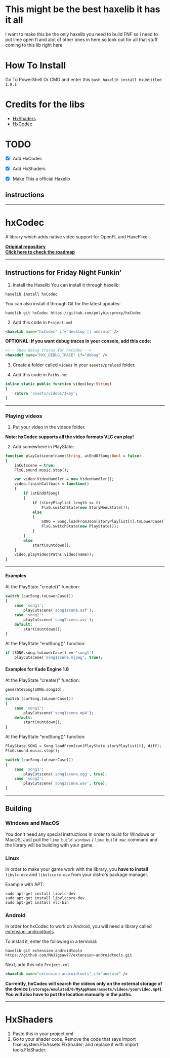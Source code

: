 # This might be the best haxelib it has it all
I want to make this be the only haxelib you need to build FNF so i need to put lime open fl and alot of other ones in here so look out for all that stuff coming to this lib right here

# How To Install
Go To PowerShell Or CMD and enter this
`` bash
haxelib install HxUntitled 1.0.1 
``
# Credits for the libs
- [HxShaders](https://github.com/ItsyourboyJonnycat/HxShaders)
- [HxCodec](https://github.com/polybiusproxy/hxCodec)
# TODO
- [x] Add HxCodec
- [x] Add HxShaders
- [x] Make This a official Haxelib


## instructions
--------------------------
# hxCodec
A library which adds native video support for OpenFL and HaxeFlixel.

**[Original repository](https://github.com/polybiusproxy/PolyEngine)**          
**[Click here to check the roadmap](https://github.com/polybiusproxy/hxCodec/projects/1)**

--------------------------

## Instructions for Friday Night Funkin'

1. Install the Haxelib
You can install it through haxelib:
```
haxelib install hxCodec
```

You can also install it through Git for the latest updates:
```
haxelib git hxCodec https://github.com/polybiusproxy/hxCodec
```

2. Add this code in `Project.xml`
```xml
<haxelib name="hxCodec" if="desktop || android" />
```

**OPTIONAL: If you want debug traces in your console, add this code:**
```xml
<!-- Show debug traces for hxCodec -->
<haxedef name="HXC_DEBUG_TRACE" if="debug" />
```

3. Create a folder called `videos` in your `assets/preload` folder.

4. Add this code in `Paths.hx`:
```haxe
inline static public function video(key:String)
{
	return 'assets/videos/$key';
}
```

--------------------------

### Playing videos

1. Put your video in the videos folder.

**Note: hxCodec supports all the video formats VLC can play!**

2. Add somewhere in PlayState:
```haxe
function playCutscene(name:String, atEndOfSong:Bool = false)
{
	inCutscene = true;
	FlxG.sound.music.stop();

	var video:VideoHandler = new VideoHandler();
	video.finishCallback = function()
	{
		if (atEndOfSong)
		{
			if (storyPlaylist.length <= 0)
				FlxG.switchState(new StoryMenuState());
			else
			{
				SONG = Song.loadFromJson(storyPlaylist[0].toLowerCase());
				FlxG.switchState(new PlayState());
			}
		}
		else
			startCountdown();
	}
	video.playVideo(Paths.video(name));
}
```

--------------------------

#### Examples

At the PlayState "create()" function:
```haxe
switch (curSong.toLowerCase())
{
	case 'song1':
		playCutscene('song1scene.asf');
	case 'song2':
		playCutscene('song2scene.avi');
	default:
		startCountdown();
}
```

At the PlayState "endSong()" function:
```haxe
if (SONG.song.toLowerCase() == 'song1')
	playCutscene('song1scene.mjpeg', true);
```

#### Examples for Kade Engine 1.8

At the PlayState "create()" function:
```haxe
generateSong(SONG.songId);

switch (curSong.toLowerCase())
{
	case 'song1':
		playCutscene('song1scene.mp4');
	default:
		startCountdown();
}

```

At the PlayState "endSong()" function:
```haxe
PlayState.SONG = Song.loadFromJson(PlayState.storyPlaylist[0], diff);
FlxG.sound.music.stop();

switch (curSong.toLowerCase())
{
	case 'song1':
		playCutscene('song1scene.ogg', true);
	case 'song2':
		playCutscene('song2scene.wav', true);
}
```

--------------------------

## Building

### Windows and MacOS

You don't need any special instructions in order to build for Windows or MacOS.
Just pull the `lime build windows` / `lime build mac` command and the library will be building with your game.

### Linux

In order to make your game work with the library, you **have to install** `libvlc-dev` and `libvlccore-dev` from your distro's package manager.

Example with APT:
```
sudo apt-get install libvlc-dev
sudo apt-get install libvlccore-dev
sudo apt-get install vlc-bin
```

### Android

In order for hxCodec to work on Android, you will need a library called [extension-androidtools](https://github.com/jigsaw-4277821/extension-androidtools).

To install it, enter the following in a terminal:
```
haxelib git extension-androidtools https://github.com/MAJigsaw77/extension-androidtools.git
```

Next, add this into `Project.xml`
```xml
<haxelib name="extension-androidtools" if="android" />
```

**Currently, hxCodec will search the videos only on the external storage of the device (`/storage/emulated/0/MyAppName/assets/videos/yourvideo.mp4`).
You will also have to put the location manually in the paths.**

--------------------------

# HxShaders

1. Paste this <haxelib name="HxShaders"/> in your project.xml
2. Go to your shader code. Remove the code that says import flixel.system.FlxAssets.FlxShader; and replace it with import tools.FlxShader;
